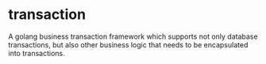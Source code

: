 # transaction
A golang business transaction framework which supports not only database transactions, but also other business logic that needs to be encapsulated into transactions.
